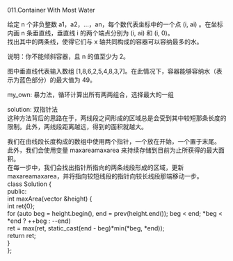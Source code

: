 011.Container With Most Water

给定 n 个非负整数 a1，a2，...，an，每个数代表坐标中的一个点 (i, ai) 。在坐标内画 n 条垂直线，垂直线 i 的两个端点分别为 (i, ai) 和 (i, 0)。<br>
找出其中的两条线，使得它们与 x 轴共同构成的容器可以容纳最多的水。

说明：你不能倾斜容器，且 n 的值至少为 2。



图中垂直线代表输入数组 [1,8,6,2,5,4,8,3,7]。在此情况下，容器能够容纳水（表示为蓝色部分）的最大值为 49。

my_own:
暴力法，循环计算出所有两两组合，选择最大的一组

solution:
双指针法<br>
这种方法背后的思路在于，两线段之间形成的区域总是会受到其中较短那条长度的限制。此外，两线段距离越远，得到的面积就越大。<br>

我们在由线段长度构成的数组中使用两个指针，一个放在开始，一个置于末尾。<br>
此外，我们会使用变量 maxareamaxarea 来持续存储到目前为止所获得的最大面积。<br>
在每一步中，我们会找出指针所指向的两条线段形成的区域，更新 maxareamaxarea，并将指向较短线段的指针向较长线段那端移动一步。<br>
class Solution {<br>
public:<br>
    int maxArea(vector<int> &height) {<br>
        int ret{0};<br>
        for (auto beg = height.begin(), end = prev(height.end()); beg < end; *beg < *end ? ++beg : --end)<br>
            ret = max(ret, static_cast<int>(end - beg)*min(*beg, *end));<br>
        return ret;<br>
    }<br>
}; <br>
 
